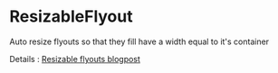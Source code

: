 # ResizableFlyout

Auto resize flyouts so that they fill have a width equal to it's container<br />

Details : [Resizable flyouts blogpost](http://depblog.weblogs.us/2016/06/17/uwp-auto-resizable-flyout)

